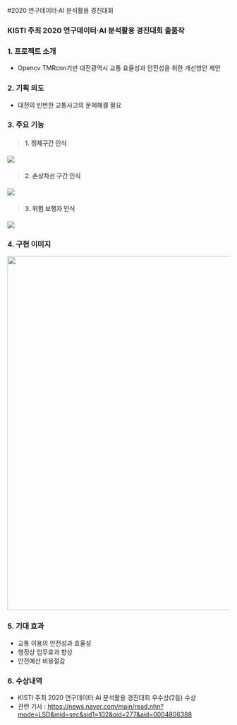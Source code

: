 #2020 연구데이터·AI 분석활용 경진대회

### KISTI 주최 2020 연구데이터·AI 분석활용 경진대회 출품작

### 1. 프로젝트 소개
- Opencv TMRcnn기반 대전광역시 교통 효율성과 안전성을 위한 개선방안 제안

### 2. 기획 의도
- 대전의 빈번한 교통사고의 문제해결 필요

### 3. 주요 기능
> #### 1. 정체구간 인식 
<img src="https://user-images.githubusercontent.com/69338643/102799448-e603f680-43f5-11eb-8145-9dde241b010a.png"  >

> #### 2. 손상차선 구간 인식
<img src="https://user-images.githubusercontent.com/69338643/102800168-d5a04b80-43f6-11eb-8f69-f06d7fadafb2.png"  >

> #### 3. 위험 보행자 인식
<img src="https://user-images.githubusercontent.com/69338643/102800833-c5d53700-43f7-11eb-83f8-42574d07c5da.png"  >

### 4. 구현 이미지

<img src="https://user-images.githubusercontent.com/69338643/102802441-f918c580-43f9-11eb-8789-3257fdc37d8a.png"  width="800" >

### 5. 기대 효과
- 교통 이용의 안전성과 효율성
- 행정상 업무효과 향상
- 안전예산 비용절감

### 6. 수상내역
- KISTI 주최 2020 연구데이터·AI 분석활용 경진대회 우수상(2등) 수상
- 관련 기사 : https://news.naver.com/main/read.nhn?mode=LSD&mid=sec&sid1=102&oid=277&aid=0004806388
